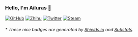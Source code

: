 ### Hello, I'm Ailuras 👋

[![GitHub](https://img.shields.io/badge/dynamic/json?url=https%3A%2F%2Fapi.swo.moe%2Fstats%2Fgithub%2FAiluras&query=count&color=181717&label=GitHub&labelColor=282c34&logo=github&suffix=+follows&cacheSeconds=3600)](https://github.com/Ailuras)
[![Zhihu](https://img.shields.io/badge/dynamic/json?url=https%3A%2F%2Fapi.swo.moe%2Fstats%2Fzhihu%2Fxiang-long-zai-tian-52&query=count&color=282c34&label=%E7%9F%A5%E4%B9%8E&labelColor=0084ff&logo=zhihu&logoColor=ffffff&suffix=+%E5%85%B3%E6%B3%A8&cacheSeconds=3600)](https://www.zhihu.com/people/xiang-long-zai-tian-52)
[![Twitter](https://img.shields.io/badge/dynamic/json?url=https%3A%2F%2Fapi.swo.moe%2Fstats%2Ftwitter%2FAilura24&query=count&color=1da1f2&label=Twitter&labelColor=282c34&logo=twitter&suffix=+follows&cacheSeconds=3600)](https://twitter.com/Ailura24)
[![Steam](https://img.shields.io/badge/dynamic/json?url=https%3A%2F%2Fapi.swo.moe%2Fstats%2Fsteamgames%2F76561198436352157&query=count&color=0b1a37&label=Steam&labelColor=134375&logo=steam&suffix=+games&cacheSeconds=3600)](https://steamcommunity.com/profiles/76561198436352157/)

<!-- [![Top Langs](https://github-readme-stats.vercel.app/api/top-langs/?username=Ailuras&layout=compact)](https://github.com/anuraghazra/github-readme-stats) -->

<h6>* These nice badges are generated by <a href="https://shields.io/">Shields.io</a> and <a href="https://github.com/spencerwooo/Substats">Substats</a>.</h6>
